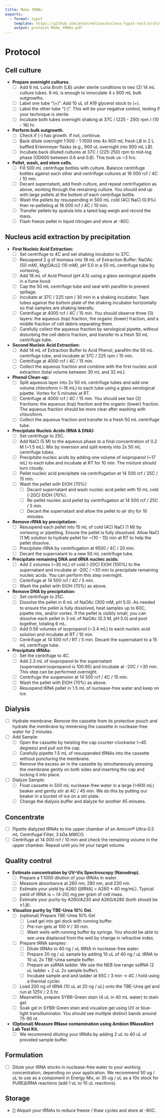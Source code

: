 ```yaml
---
title: Make tRNAs
exports:
  - format: typst
    template: https://github.com/antonrmolina/nucleus-typst-test/archive/refs/heads/main.zip
    output: protocol-Make_tRNAs.pdf
---
```


# Protocol

## Cell culture

- **Prepare overnight cultures.**
    - [ ]  Add 6 mL Luria Broth (LB) under sterile conditions to two (2) 14 mL culture tubes. 6 mL is enough to innoculate 4 x 900 mL bulk outgrowths.
    - [ ]  Label one tube “(+)”. Add 10 uL of A19 glycerol stock to (+).
    - [ ]  Label the other tube “(-)”. This will be your negative control, testing if your technique is sterile.
    - [ ]  Incubate both tubes overnight shaking at 37C / (225 - 250) rpm / (10 - 16) hr.

- **Perform bulk outgrowth.**
    - [ ]  Check if (-) has growth. If not, continue.
    - [ ]  Back dilute overnight 1:500 - 1:1000 into 4x 900 mL fresh LB in 2 L baffled Erlenmeyer flasks (e.g., 900 uL overnight into 900 mL LB).
    - [ ]  Incubate back diluted cultures at 37C / (225-250) rpm to mid-log phase (OD600 between 0.6 and 0.8). This took us ~3 hrs.

- **Pellet, wash, and store cells.**
    - [ ]  Fill 500 mL centrifuge bottles with culture. Balance centrifuge bottles against each other and centrifuge cultures at 16 000 rcf / 4C / 10 min.
    - [ ]  Decant supernatant, add fresh culture, and repeat centrifugation as above, working through the remaining culture. You should end up with large pellets at the bottom of each centrifuge bottle.
    - [ ]  Wash the pellets by resuspending in 500 mL cold (4C) NaCl (0.9%) then re-pelleting at 16 000 rcf / 4C / 10 min.
    - [ ]  Transfer pellets by spatula into a tared bag weigh and record the mass.
    - [ ]  Flash freeze pellet in liquid nitrogen and store at -80C.

## Nucleus acid extraction by precipitation

- **First Nucleic Acid Extraction:**
    - [ ]  Set centrifuge to 4C and set shaking incubator to 37C.
    - [ ]  Resuspend 2 g of biomass into 18 mL of Extraction Buffer: NaOAc (50 mM), Mg(OAc)2 (10 mM), pH 5.0 in a 50 mL centrifuge tube by vortexing.
    - [ ]  Add 18 mL of Acid Phenol (pH 4.5) using a glass serological pipette in a fume hood.
    - [ ]  Cap the 50 mL centrifuge tube and seal with parafilm to prevent spillage.
    - [ ]  Incubate at 37C / 225 rpm / 30 min in a shaking incubator. Tape tubes against the bottom plate of the shaking incubator horizontally so that samples are shaking laterally.
    - [ ]  Centrifuge at 4000 rcf / 4C / 15 min. You should observe three (3) layers: the aqueous (top) fraction, the organic (lower) fraction, and a middle fraction of cell debris separating them.
    - [ ]  Carefully collect the aqueous fraction by serological pipette, without disturbing the cell debris fraction, and transfer to a fresh 50 mL centrifuge tube.

- **Second Nucleic Acid Extraction:**
    - [ ]  Add 14 mL of Extraction Buffer to Acid Phenol, parafilm the 50 mL centrifuge tube, and incubate at 37C / 225 rpm / 15 min.
    - [ ]  Centrifuge at 4000 rcf / 4C / 15 min.
    - [ ]  Collect the aqueous fraction and combine with the first nucleic acid extraction (total volume between 30 mL and 32 mL).

- **Phenol Clean-up:**
    - [ ]  Split aqueous layer into 2x 50 mL centrifuge tubes and add one volume chloroform (~16 mL) to each tube using a glass serological pipette. Vortex for 5 minutes at RT.
    - [ ]  Centrifuge at 4000 rcf  / 4C /  15 min. You should see two (2) fractions: the aqueous (top) fraction and the organic (lower) fraction. The aqueous fraction should be more clear after washing with chloroform.
    - [ ]  Collect the aqueous fraction and transfer to a fresh 50 mL centrifuge tube.

- **Precipitate Nucleic Acids (RNA & DNA):**
    - [ ]  Set centrifuge to 25C.
    - [ ]  Add NaCl (5 M) to the aqueous phase to a final concentration of 0.2 M (~1.5 mL). Mix by inversion and split evenly into 2x 50 mL centrifuge tubes.
    - [ ]  Precipitate nucleic acids by adding one volume of isopropanol (~17 mL) to each tube and incubate at RT for 10 min. The mixture should turn cloudy.
    - [ ]  Pellet nucleic acid precipitate via centrifugation at 14 500 rcf / 25C / 15 min.
    - [ ]  Wash the pellet with EtOH (70%):
        - [ ]  Decant supernatant and wash nucleic acid pellet with 10 mL cold (-20C) EtOH (70%).
        - [ ]  Re-pellet nucleic acid pellet by centrifugation at 14 500 rcf / 25C / 5 min.
        - [ ]  Decant the supernatant and allow the pellet to air dry for 10 minutes.

- **Remove rRNA by precipitation:**
    - [ ]  Resuspend each pellet into 15 mL of cold (4C) NaCl (1 M) by vortexing or pipetting. Ensure the pellet is fully dissolved. Allow NaCl (1 M) solution to hydrate pellet for ~(10 - 15) min at RT to help the pellet dissolve.
    - [ ]  Precipitate rRNA by centrifugation at 9500 / 4C / 20 min.
    - [ ]  Decant the supernatant to a new 50 mL centrifuge tube.

- **Precipitate remaining DNA and tRNA nucleic acids:**
    - [ ]  Add 2 volumes (~30 mL) of cold (-20C) EtOH (100%) to the supernatant and incubate at -20C / >30 min to precipitate remaining nucleic acids. You can perform this step overnight.
    - [ ]  Centrifuge at 14 500 rcf / 4C / 5 min.
    - [ ]  Wash the pellet with EtOH (70%) as above.

- **Remove DNA by precipitation:**
    - [ ]  Set centrifuge to 25C.
    - [ ]  Dissolve the pellet in 6 mL of NaOAc (300 mM, pH 5.0). As needed to ensure the pellet is fully dissolved, heat samples up to 60C, pipette mix, and/or vortex. If the pellet is visibly small, you can dissolve each pellet in 3 mL of NaOAc (0.3 M, pH 5.0) and pool together, totaling 6 mL.
    - [ ]  Add 0.56 volumes of isopropanol (~3.4 mL) to each nucleic acid solution and incubate at RT / 10 min.
    - [ ]  Centrifuge at 14 500 rcf / RT / 5 min. Decant the supernatant to a 15 mL centrifuge tube.

- **Precipitate tRNAs:**
    - [ ]  Set the centrifuge to 4C.
    - [ ]  Add 2.3 mL of isopropanol to the supernatant (supernatant:isopropanol is 100:95) and incubate at -20C / >30 min. This step can be performed overnight.
    - [ ]  Centrifuge the suspension at 14 500 rcf / 4C / 15 min.
    - [ ]  Wash the pellet with EtOH (70%) as above.
    - [ ]  Resuspend tRNA pellet in 1.5 mL of nuclease-free water and keep on ice.

## Dialysis

- [ ]  Hydrate membrane: Remove the cassette from its protective pouch and hydrate the membrane by immersing the cassette in nuclease-free water for 2 minutes.
- [ ]  Add Sample:
    - [ ]  Open the cassette by twisting the cap counter-clockwise (~45 degrees) and pull out the cap.
    - [ ]  Carefully pipette 1.5 mL of resuspended tRNAs into the cassette without puncturing the membrane.
    - [ ]  Remove the excess air in the cassette by simultaneously pressing the membrane gently on both sides and inserting the cap and locking it into place.
- [ ]  Dialyze Sample:
    - [ ]  Float cassette in 500 mL nuclease-free water in a large (>600 mL) beaker and gently stir at 4C / 45 min. We do this by putting our beaker in a bucket of ice on a stir plate.
    - [ ]  Change the dialysis buffer and dialyze for another 45 minutes.

## Concentrate

- [ ]  Pipette dialyzed tRNAs to the upper chamber of an Amicon® Ultra-0.5 mL Centrifugal Filter, 3 kDa MWCO.
- [ ]  Centrifuge at 14 000 rcf / 10 min and check the remaining volume in the upper chamber. Repeat until you hit your target volume.

## Quality control

- **Estimate concentration by UV-Vis Spectroscopy (Nanodrop).**
    - [ ]  Prepare a 1:1000 dilution of your tRNAs in water.
    - [ ]  Measure absorbance at 260 nm, 280 nm, and 230 nm.
    - [ ]  Estimate your yield by A260 ([tRNA] = A260 * 40 mg/mL). Typical yield of tRNA is ~ (4-20) mg per gram of cell mass.
    - [ ] Estimate your purity by A260/A230 and A260/A280 (both should be ≥1.8).

- **Visualize purity by TBE-Urea 10% Gel.**
    - [ ]  (optional) Prepare TBE-Urea 10% Gel
        - [ ]  Load gel into gel dock with running buffer.
        - [ ]  Pre-run gels at 100 V / 30 min.
        - [ ]  Wash wells with running buffer by syringe. You should be able to see urea displaced from the well by change in refractive index.
    - [ ]  Prepare tRNA samples:
        - [ ]  Dilute tRNAs to 40 ng / uL tRNA in nuclease-free water.
        - [ ]  Prepare 20 ng / uL sample by adding 10 uL of 40 ng / uL tRNA to 10 uL 2x TBE-Urea sample buffer.
        - [ ]  Prepare an ssRNA ladder. We use the NEB low range ssRNA (2 uL ladder + 2 uL 2x sample buffer).
        - [ ]  Incubate sample and and ladder at 65C / 3 min → 4C / hold using a thermal cycler.
    - [ ]  Load 200 ng of tRNA (10 uL at 20 ng / uL) onto the TBE-Urea gel and run at 125V / 2.5 hr.
    - [ ]  Meanwhile, prepare SYBR-Green stain (4 uL in 40 mL water) to stain gel.
    - [ ]  Soak gel in SYBR-Green stain and visualize gel using UV or blue-light transilluminator. You should see multiple distinct bands around 75-90 nt.

- **(Optional) Measure RNase contamination using Ambion RNaseAlert Lab Test Kit.**
    - [ ] We recommend diluting your tRNAs by adding 2 uL to 40 uL of provided sample buffer. 

## Formulation

- [ ] Dilute your tRNA stocks in nuclease-free water to your working concentration, depending on your application. We recommend 50 ug / uL to use as a component in Energy Mix, or 35 ug / uL as a 10x stock for PUREΔtRNA reactions (add 1 uL to 10 uL reactions).

## Storage

- [] Aliquot your tRNAs to reduce freeze / thaw cycles and store at -80C.